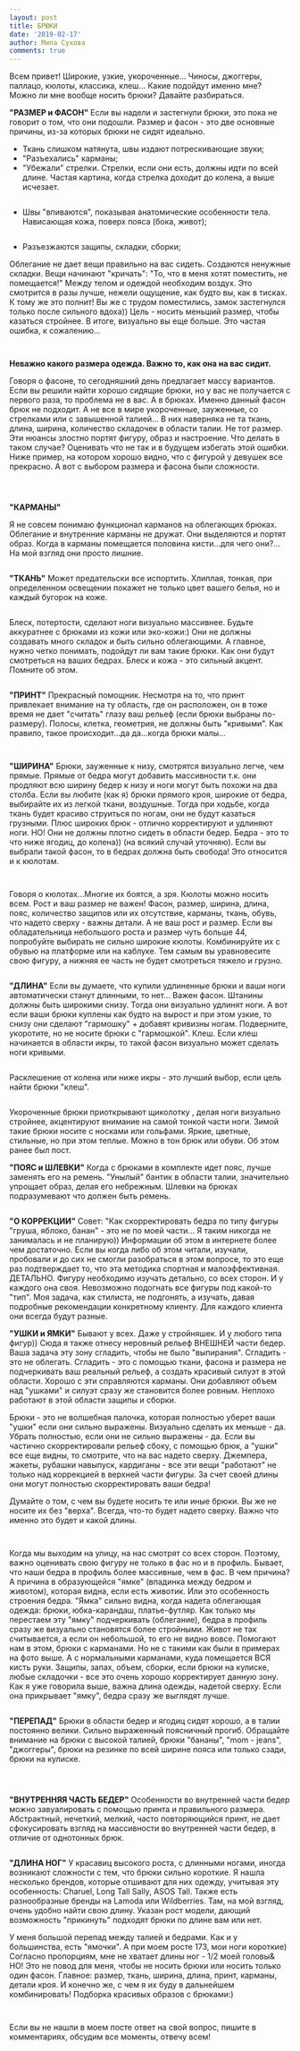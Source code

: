 ```yaml
---
layout: post
title: БРЮКИ
date: '2019-02-17'
author: Мила Сухова
comments: true
---
```

Всем привет!
Широкие, узкие, укороченные... Чиносы, джоггеры, паллацо, кюлоты, классика, клеш... Какие подойдут именно мне? Можно ли мне вообще носить брюки? Давайте разбираться. 

**"РАЗМЕР и ФАСОН"**
Если вы надели и застегнули брюки, это пока не говорит о том, что они подошли. Размер и фасон - это две основные причины, из-за которых брюки не сидят идеально. 
- Ткань слишком натянута, швы издают потрескивающие звуки; 
- "Разъехались" карманы; 
- "Убежали" стрелки. Стрелки, если они есть, должны идти по всей длине. Частая картина, когда стрелка доходит до колена, а выше исчезает.
<p style="text-align:center;"><img src="/images/posts/2019-02-17/1.jpg" alt=""></p>

- Швы "впиваются", показывая анатомические особенности тела. Нависающая кожа, поверх пояса (бока, живот);

<p style="text-align:center;"><img src="/images/posts/2019-02-17/2.jpg" alt=""></p>

- Разъезжаются защипы, складки, сборки;

Облегание не дает вещи правильно на вас сидеть. Создаются ненужные складки. Вещи начинают "кричать": "То, что в меня хотят поместить, не помещается!" Между телом и одеждой необходим воздух. Это смотрится в разы лучше, нежели ощущение, как будто вы, как в тисках. К тому же это полнит! Вы же с трудом поместились, замок застегнулся только после сильного вдоха)) Цель - носить меньший размер, чтобы казаться стройнее. В итоге, визуально вы еще больше. Это частая ошибка, к сожалению…

<p style="text-align:center;"><img src="/images/posts/2019-02-17/3.jpg" alt=""></p>
<p style="text-align:center;"><img src="/images/posts/2019-02-17/4.jpg" alt=""></p>

**Неважно какого размера одежда. Важно то, как она на вас сидит.**

Говоря о фасоне, то сегодняшний день предлагает массу вариантов. Если вы решили найти хорошо сидящие брюки, но у вас не получается с первого раза, то проблема не в вас. А в брюках. Именно данный фасон брюк не подходит. А не все в мире укороченные, зауженные, со стрелками или с завышенной талией… В них наверняка не та ткань, длина, ширина, количество складочек в области талии. Не тот размер. Эти нюансы злостно портят фигуру, образ и настроение. 
Что делать в таком случае? Оценивать что не так и в будущем избегать этой ошибки.
Ниже пример, на котором хорошо видно, что с фигурой у девушек все прекрасно. А вот с выбором размера и фасона были сложности.

<p style="text-align:center;"><img src="/images/posts/2019-02-17/5.jpg" alt=""></p>
<p style="text-align:center;"><img src="/images/posts/2019-02-17/6.jpg" alt=""></p>
<p style="text-align:center;"><img src="/images/posts/2019-02-17/7.jpg" alt=""></p>

**"КАРМАНЫ"** 

Я не совсем понимаю функционал карманов на облегающих брюках. Облегание и внутренние карманы не дружат. Они выделяются и портят образ. Когда в карманы помещается половина кисти…для чего они?... На мой взгляд они просто лишние.
<p style="text-align:center;"><img src="/images/posts/2019-02-17/8.jpg" alt=""></p>

**"ТКАНЬ"**
Может предательски все испортить. Хлиплая, тонкая, при определенном освещении покажет не только цвет вашего белья, но и каждый бугорок на коже.
<p style="text-align:center;"><img src="/images/posts/2019-02-17/9.jpg" alt=""></p>

Блеск, потертости, сделают ноги визуально массивнее. Будьте аккуратнее с брюками из кожи или эко-кожи:) Они не должны создавать много складок и быть сильно облегающими. А главное, нужно четко понимать, подойдут ли вам такие брюки. Как они будут смотреться на ваших бедрах. Блеск и кожа - это сильный акцент. Помните об этом.

<p style="text-align:center;"><img src="/images/posts/2019-02-17/10.jpg" alt=""></p>

**"ПРИНТ"**
Прекрасный помощник. Несмотря на то, что принт привлекает внимание на ту область, где он расположен, он в тоже время не дает "считать" глазу ваш рельеф (если брюки выбраны по-размеру). Полосы, клетка, геометрия, не должны быть "кривыми". Как правило, такое происходит…да да…когда брюки малы…
<p style="text-align:center;"><img src="/images/posts/2019-02-17/11.jpg" alt=""></p>
<p style="text-align:center;"><img src="/images/posts/2019-02-17/12.jpg" alt=""></p>

**"ШИРИНА"**
Брюки, зауженные к низу, смотрятся визуально легче, чем прямые. Прямые от бедра могут добавить массивности т.к. они продляют всю ширину бедер к низу и ноги могут быть похожи на два столба. Если вы любите (как я) брюки прямого кроя, широкие от бедра, выбирайте их из легкой ткани, воздушные. Тогда при ходьбе, когда ткань будет красиво струиться по ногам, они не будут казаться грузными.
Плюс широких брюк - отлично корректируют и удлиняют ноги.
НО! Они не должны плотно сидеть в области бедер. Бедра - это то что ниже ягодиц, до колена)) (на всякий случай уточняю). Если вы выбрали такой фасон, то в бедрах должна быть свобода! Это относится и к кюлотам.
<p style="text-align:center;"><img src="/images/posts/2019-02-17/13.jpg" alt=""></p>
<p style="text-align:center;"><img src="/images/posts/2019-02-17/14.jpg" alt=""></p>

Говоря о кюлотах…Многие их боятся, а зря. Кюлоты можно носить всем. Рост и ваш размер не важен! Фасон, размер, ширина, длина, пояс, количество защипов или их отсутствие, карманы, ткань, обувь, что надето сверху - важны детали. А не ваш рост и размер.
Если вы обладательница небольшого роста и размер чуть больше 44, попробуйте выбирать не сильно широкие кюлоты. Комбинируйте их с обувью на платформе или на каблуке. Тем самым вы уравновесите свою фигуру, а нижняя ее часть не будет смотреться тяжело и грузно.
<p style="text-align:center;"><img src="/images/posts/2019-02-17/15.jpg" alt=""></p>


**"ДЛИНА"**
Если вы думаете, что купили удлиненные брюки и ваши ноги автоматически станут длинными, то нет… Важен фасон. Штанины должны быть широкими снизу. Тогда они визуально удлинят ноги.
А вот если ваши брюки куплены как будто на вырост и при этом узкие, то снизу они сделают "гармошку" + добавят кривизны ногам. Подверните, укоротите, но не носите брюки с "гармошкой". Клеш. Если клеш начинается в области икры, то такой фасон визуально может сделать ноги кривыми.
<p style="text-align:center;"><img src="/images/posts/2019-02-17/16.jpg" alt=""></p>

Расклешение от колена или ниже икры - это лучший выбор, если цель найти брюки "клеш".
<p style="text-align:center;"><img src="/images/posts/2019-02-17/17.jpg" alt=""></p>

Укороченные брюки приоткрывают щиколотку , делая ноги визуально стройнее, акцентируют внимание на самой тонкой части ноги. Зимой такие брюки носите с носками или гольфами. Яркие, цветные, стильные, но при этом теплые. Можно в тон брюк или обуви. Об этом ранее был пост. 

**"ПОЯС и ШЛЕВКИ"**
Когда с брюками в комплекте идет пояс, лучше заменять его на ремень. "Унылый" бантик в области талии, значительно упрощает образ, делая его небрежным. Шлевки на брюках подразумевают что должен быть ремень.
<p style="text-align:center;"><img src="/images/posts/2019-02-17/18.jpg" alt=""></p>

**"О КОРРЕКЦИИ"** 
Совет: "Как скорректировать бедра по типу фигуры "груша, яблоко, банан" - это не по моей части… Я таким никогда не занималась и не планирую)) Информации об этом в интернете более чем достаточно. Если вы когда либо об этом читали, изучали, пробовали и до сих не смогли разобраться в этом вопросе, то это еще раз подтверждает то, что эта методика спортная и малоэффективная.
ДЕТАЛЬНО. Фигуру необходимо изучать детально, со всех сторон. И у каждого она своя. Невозможно подогнать все фигуры под какой-то "тип". Моя задача, как стилиста, не подгонять, а изучать, давая подробные рекомендации конкретному клиенту. Для каждого клиента они всегда будут разные.

**"УШКИ и ЯМКИ"** Бывают у всех. Даже у стройняшек. И у любого типа фигур)) Сюда я также отнесу неровный рельеф ВНЕШНЕЙ части бедер. Ваша задача эту зону сгладить, чтобы не было "выпирания". Сгладить - это не облегать. Сгладить - это с помощью ткани, фасона и размера не подчеркивать ваш реальный рельеф, а создать красивый силуэт в этой области. Хорошо с эти справляются карманы. Они добавляют объем над "ушками" и силуэт сразу же становится более ровным. Неплохо работают в этой области защипы и сборки.

Брюки - это не волшебная палочка, которая полностью уберет ваши "ушки" если они сильно выражены. Визуально сделать их меньше - да. Убрать полностью, если они не сильно выражены - да. Если вы частично скорректировали рельеф сбоку, с помощью брюк, а "ушки" все еще видны, то смотрите, что на вас надето сверху. Джемпера, жакеты, рубашки навыпуск, кардиганы - все эти вещи "работают" не только над коррекцией в верхней части фигуры. За счет своей длины они могут полностью скорректировать ваши бедра!

Думайте о том, с чем вы будете носить те или иные брюки. Вы же не носите их без "верха". Всегда, что-то будет надето сверху. Важно что именно это будет и какой длины.
<p style="text-align:center;"><img src="/images/posts/2019-02-17/19.jpg" alt=""></p>
<p style="text-align:center;"><img src="/images/posts/2019-02-17/20.jpg" alt=""></p>

Когда мы выходим на улицу, на нас смотрят со всех сторон. Поэтому, важно оценивать свою фигуру не только в фас но и в профиль.
Бывает, что наши бедра в профиль более массивные, чем в фас. В чем причина? А причина в образующейся "ямке" (впадинка между бедром и животом), которая видна, если есть животик. Или это особенность строения бедра. 
"Ямка" сильно видна, когда надета облегающая одежда: брюки, юбка-карандаш, платье-футляр. Как только мы перестаем эту "ямку" подчеркивать (облегание), бедра в профиль сразу же визуально становятся более стройными. Живот не так считывается, а если он небольшой, то его не видно вовсе. Помогают нам в этом, брюки с карманами. Но не с такими как были в примерах на фото выше. А с нормальными карманами, куда помещается ВСЯ кисть руки. 
Защипы, запах, объем, сборки, если брюки на кулиске, любые складочки - все это очень хорошо корректирует данную зону. Как я уже говорила выше, важна длина одежды, надетой сверху. Если она прикрывает "ямку", бедра сразу же выглядят лучше.
<p style="text-align:center;"><img src="/images/posts/2019-02-17/21.jpg" alt=""></p>

**"ПЕРЕПАД"**
Брюки в области бедер и ягодиц сидят хорошо, а в талии постоянно велики. Сильно выраженный поясничный прогиб. Обращайте внимание на брюки с высокой талией, брюки "бананы", "mom - jeans", "джоггеры", брюки на резинке по всей ширине пояса или только сзади, брюки на кулиске.
<p style="text-align:center;"><img src="/images/posts/2019-02-17/22.jpg" alt=""></p>
<p style="text-align:center;"><img src="/images/posts/2019-02-17/23.jpg" alt=""></p>
<p style="text-align:center;"><img src="/images/posts/2019-02-17/24.jpg" alt=""></p>

**"ВНУТРЕННЯЯ ЧАСТЬ БЕДЕР"**
Особенности во внутренней части бедер можно завуалировать с помощью принта и правильного размера. Абстрактный, нечеткий, мелкий, часто повторяющийся принт, не дает сфокусировать взгляд на массивности во внутренней части бедер, в отличие от однотонных брюк.
<p style="text-align:center;"><img src="/images/posts/2019-02-17/25.jpg" alt=""></p>

**"ДЛИНА НОГ"**
У красавиц высокого роста, с длинными ногами, иногда возникают сложности с тем, что брюки сильно короткие. Я нашла несколько брендов, которые отшивают для них одежду, учитывая эту особенность: Сharuel, Long Tall Sally, АSOS Tall. Также есть разнообразные бренды на Lamoda или Wildberries. Там, на мой взгляд, очень удобно найти свою длину. Указан рост модели, дающий возможность "прикинуть" подходят брюки по длине вам или нет.

У меня большой перепад между талией и бедрами. Как и у большинства, есть "ямочки". А при моем росте 173, мои ноги короткие) Согласно пропорциям, мне не хватает длины ног - 1/2 моей головы& НО! Это не повод для меня, чтобы не носить брюки или носить только один фасон. Главное: размер, ткань, ширина, длина, принт, карманы, детали кроя. И конечно же, с чем я их буду в дальнейшем комбинировать! Подборка красивых образов с брюками:)
<p style="text-align:center;"><img src="/images/posts/2019-02-17/26.jpg" alt=""></p>
<p style="text-align:center;"><img src="/images/posts/2019-02-17/27.jpg" alt=""></p>

Если вы не нашли в моем посте ответ на свой вопрос, пишите в комментариях, обсудим все моменты, отвечу всем!
